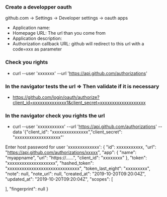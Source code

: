 ### Create a developper oauth ###

github.com -> Settings ->  Developer settings -> oauth apps

- Application name: 
- Homepage URL: The url than you come from
- Application description: 
- Authorization callback URL: github will redirect to this url with a code=xxx as parameter 

### Check you rights ###

* curl --user 'xxxxxxx'  --url 'https://api.github.com/authorizations'

### In the navigator tests the url => Then validate if it is necessary ###

- https://github.com/login/oauth/authorize?client_id=xxxxxxxxxxxxxx1&client_secret=xxxxxxxxxxxxxxxxxxx

### In the navigator  check you rights the url ###

* curl --user 'xxxxxxxxxxx'  --url 'https://api.github.com/authorizations' --data '{"client_id": "xxxxxxxxxxxxxxx","client_secret": "xxxxxxxxxxxxxxxxxxx"'

Enter host password for user 'xxxxxxxxxxxxx':
{
  "id": xxxxxxxxxxx,
  "url": "https://api.github.com/authorizations/xxxxx",
  "app": {
    "name": "myappname",
    "url": "https://......",
    "client_id": "xxxxxxxx"
  },
  "token": "xxxxxxxxxxxxxxxxxxxx",
  "hashed_token": "xxxxxxxxxxxxxxxxxxxxxxxxxxxxxx",
  "token_last_eight": "xxxxxxxxx",
  "note": null,
  "note_url": null,
  "created_at": "2019-10-20T09:20:04Z",
  "updated_at": "2019-10-20T09:20:04Z",
  "scopes": [

  ],
  "fingerprint": null
}




